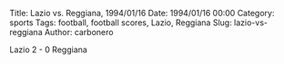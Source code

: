 Title: Lazio vs. Reggiana, 1994/01/16
Date: 1994/01/16 00:00
Category: sports
Tags: football, football scores, Lazio, Reggiana
Slug: lazio-vs-reggiana
Author: carbonero


Lazio 2 - 0 Reggiana
